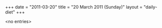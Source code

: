 +++
date = "2011-03-20"
title = "20 March 2011 (Sunday)"
layout = "daily-diet"
+++


\<no entries\>
